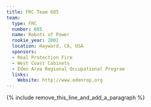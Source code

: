 ```yaml
---
title: FRC Team 605
team:
  type: FRC
  number: 605
  name: Robots of Power
  rookie_year: 2001
  location: Hayward, CA, USA
  sponsors:
  - Real Protection Fire
  - West Coast Cabinets
  - Eden Area Regional Occupational Program
  links:
    Website: http://www.edenrop.org
---
```


{% include remove_this_line_and_add_a_paragraph %}